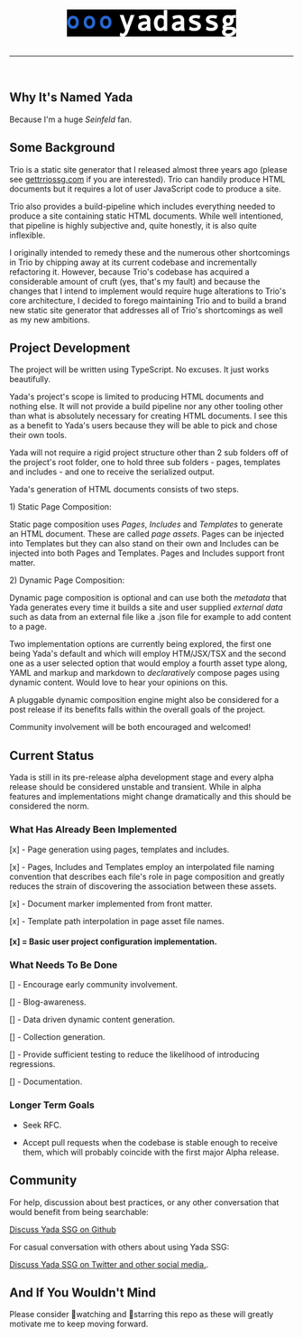 <br>
<br>
<div align=center>
    <img src="github/readmeheader.png" alt="README Header">
</div>
<br>
<hr color="grey">
<br>

## Why It's Named Yada

Because I'm a huge _Seinfeld_ fan.

## Some Background

Trio is a static site generator that I released almost three years ago (please see <span style="color:#33A2FF"><a href="https://gettriossg.com">gettrriossg.com</a></span> if you are interested</span>). Trio can handily produce HTML documents but it requires a lot of user JavaScript code to produce a site.

Trio also provides a build-pipeline which includes everything needed to produce a site containing static HTML documents. While well intentioned, that pipeline is highly subjective and, quite honestly, it is also quite inflexible.

I originally intended to remedy these and the numerous other shortcomings in Trio by chipping away at its current codebase and incrementally refactoring it. However, because Trio's codebase has acquired a considerable amount of cruft (yes, that's my fault) and because the changes that I intend to implement would require huge alterations to Trio's core architecture, I decided to forego maintaining Trio and to build a brand new static site generator that addresses all of Trio's shortcomings as well as my new ambitions.

## Project Development

The project will be written using TypeScript. No excuses. It just works beautifully.

Yada's project's scope is limited to producing HTML documents and nothing else. It will not provide a build pipeline nor any other tooling other than what is absolutely necessary for creating HTML documents. I see this as a benefit to Yada's users because they will be able to pick and chose their own tools.

Yada will not require a rigid project structure other than 2 sub folders off of the project's root folder, one to hold three sub folders - pages, templates and includes - and one to receive the serialized output.

Yada's generation of HTML documents consists of two steps.

1\) Static Page Composition:

Static page composition uses _Pages_, _Includes_ and _Templates_ to generate an HTML document. These are called _page assets_. Pages can be injected into Templates but they can also stand on their own and Includes can be injected into both Pages and Templates. Pages and Includes support front matter.

2\) Dynamic Page Composition:

Dynamic page composition is optional and can use both the _metadata_ that Yada generates every time it builds a site and user supplied _external data_ such as data from an external file like a .json file for example to add content to a page.

Two implementation options are currently being explored, the first one being Yada's default and which will employ HTM/JSX/TSX and the second one as a user selected option that would employ a fourth asset type along, YAML and markup and markdown to _declaratively_ compose pages using dynamic content. Would love to hear your opinions on this.

A pluggable dynamic composition engine might also be considered for a post release if its benefits falls within the overall goals of the project.

Community involvement will be both encouraged and welcomed!

## Current Status

Yada is still in its pre-release alpha development stage and every alpha release should be considered unstable and transient. While in alpha features and implementations might change dramatically and this should be considered the norm.

### What Has Already Been Implemented

[x] - Page generation using pages, templates and includes.

[x] - Pages, Includes and Templates employ an interpolated file naming convention that describes each file's role in page composition and greatly reduces the strain of discovering the association between these assets.

[x] - Document marker implemented from front matter.

[x] - Template path interpolation in page asset file names.

#### [x] = Basic user project configuration implementation.

### What Needs To Be Done

[] - Encourage early community involvement.

[] - Blog-awareness.

[] - Data driven dynamic content generation.

[] - Collection generation.

[] - Provide sufficient testing to reduce the likelihood of introducing regressions.

[] - Documentation.

### Longer Term Goals

- Seek RFC.

- Accept pull requests when the codebase is stable enough to receive them, which will probably coincide with the first major Alpha release.

## Community

For help, discussion about best practices, or any other conversation that would benefit from being searchable:

[Discuss Yada SSG on Github](https://github.com/4awpawz/yada/discussions)

For casual conversation with others about using Yada SSG:

[Discuss Yada SSG on Twitter and other social media.](https://twitter.com).

## And If You Wouldn't Mind

Please consider 👀watching and 🌟starring this repo as these will greatly motivate me to keep moving forward.
